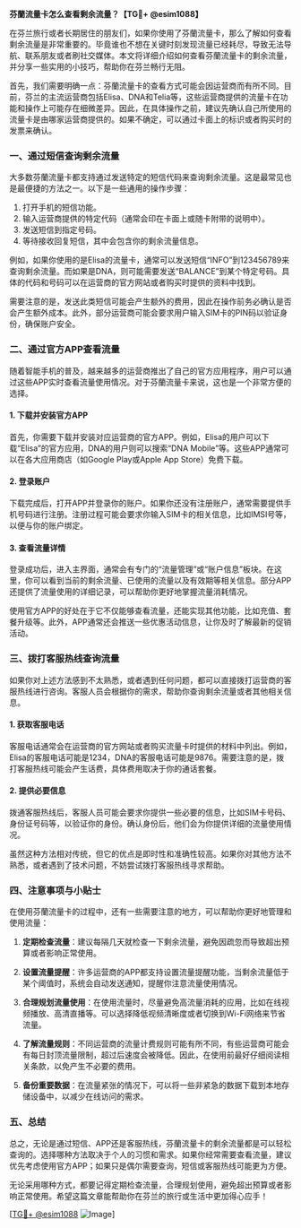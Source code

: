 **芬蘭流量卡怎么查看剩余流量？【TG💪+ @esim1088】**

在芬兰旅行或者长期居住的朋友们，如果你使用了芬蘭流量卡，那么了解如何查看剩余流量是非常重要的。毕竟谁也不想在关键时刻发现流量已经耗尽，导致无法导航、联系朋友或者刷社交媒体。本文将详细介绍如何查看芬蘭流量卡的剩余流量，并分享一些实用的小技巧，帮助你在芬兰畅行无阻。

首先，我们需要明确一点：芬蘭流量卡的查看方式可能会因运营商而有所不同。目前，芬兰的主流运营商包括Elisa、DNA和Telia等，这些运营商提供的流量卡在功能和操作上可能存在细微差异。因此，在具体操作之前，建议先确认自己所使用的流量卡是由哪家运营商提供的。如果不确定，可以通过卡面上的标识或者购买时的发票来确认。

### **一、通过短信查询剩余流量**

大多数芬蘭流量卡都支持通过发送特定的短信代码来查询剩余流量。这是最常见也是最便捷的方法之一。以下是一些通用的操作步骤：

1. 打开手机的短信功能。
2. 输入运营商提供的特定代码（通常会印在卡面上或随卡附带的说明中）。
3. 发送短信到指定号码。
4. 等待接收回复短信，其中会包含你的剩余流量信息。

例如，如果你使用的是Elisa的流量卡，通常可以发送短信“INFO”到123456789来查询剩余流量。而如果是DNA，则可能需要发送“BALANCE”到某个特定号码。具体的代码和号码可以在运营商的官方网站或者购买时提供的资料中找到。

需要注意的是，发送此类短信可能会产生额外的费用，因此在操作前务必确认是否会产生额外成本。此外，部分运营商可能会要求用户输入SIM卡的PIN码以验证身份，确保账户安全。

### **二、通过官方APP查看流量**

随着智能手机的普及，越来越多的运营商推出了自己的官方应用程序，用户可以通过这些APP实时查看流量使用情况。对于芬蘭流量卡来说，这也是一个非常方便的选择。

#### **1. 下载并安装官方APP**
首先，你需要下载并安装对应运营商的官方APP。例如，Elisa的用户可以下载“Elisa”的官方应用，DNA的用户则可以搜索“DNA Mobile”等。这些APP通常可以在各大应用商店（如Google Play或Apple App Store）免费下载。

#### **2. 登录账户**
下载完成后，打开APP并登录你的账户。如果你还没有注册账户，通常需要提供手机号码进行注册。注册过程可能会要求你输入SIM卡的相关信息，比如IMSI号等，以便与你的账户绑定。

#### **3. 查看流量详情**
登录成功后，进入主界面，通常会有专门的“流量管理”或“账户信息”板块。在这里，你可以看到当前的剩余流量、已使用的流量以及有效期等相关信息。部分APP还提供了流量使用的详细记录，可以帮助你更好地掌握流量消耗情况。

使用官方APP的好处在于它不仅能够查看流量，还能实现其他功能，比如充值、套餐升级等。此外，APP通常还会推送一些优惠活动信息，让你及时了解最新的促销活动。

### **三、拨打客服热线查询流量**

如果你对上述方法感到不太熟悉，或者遇到任何问题，都可以直接拨打运营商的客服热线进行咨询。客服人员会根据你的需求，帮助你查询剩余流量或者其他相关信息。

#### **1. 获取客服电话**
客服电话通常会在运营商的官方网站或者购买流量卡时提供的材料中列出。例如，Elisa的客服电话可能是1234，DNA的客服电话可能是9876。需要注意的是，拨打客服热线可能会产生话费，具体费用取决于你的通话套餐。

#### **2. 提供必要信息**
拨通客服热线后，客服人员可能会要求你提供一些必要的信息，比如SIM卡号码、身份证号码等，以验证你的身份。确认身份后，他们会为你提供详细的流量使用情况。

虽然这种方法相对传统，但它的优点是即时性和准确性较高。如果你对其他方法不熟悉，或者遇到了技术问题，不妨尝试拨打客服热线寻求帮助。

### **四、注意事项与小贴士**

在使用芬蘭流量卡的过程中，还有一些需要注意的地方，可以帮助你更好地管理和使用流量：

1. **定期检查流量**：建议每隔几天就检查一下剩余流量，避免因疏忽而导致超出预算或者影响正常使用。
   
2. **设置流量提醒**：许多运营商的APP都支持设置流量提醒功能，当剩余流量低于某个阈值时，系统会自动发送通知，提醒你注意流量使用情况。

3. **合理规划流量使用**：在使用流量时，尽量避免高流量消耗的应用，比如在线视频播放、高清直播等。可以选择降低视频清晰度或者切换到Wi-Fi网络来节省流量。

4. **了解流量规则**：不同运营商的流量计费规则可能有所不同，有些运营商可能会有每日封顶流量限制，超过后速度会被降低。因此，在使用前最好仔细阅读相关条款，以免产生不必要的费用。

5. **备份重要数据**：在流量紧张的情况下，可以将一些非紧急的数据下载到本地存储设备中，以减少在线访问的需求。

### **五、总结**

总之，无论是通过短信、APP还是客服热线，芬蘭流量卡的剩余流量都是可以轻松查询的。选择哪种方法取决于个人的习惯和需求。如果你经常需要查看流量，建议优先考虑使用官方APP；如果只是偶尔需要查询，短信或客服热线可能更为方便。

无论采用哪种方式，都要记得定期检查流量，合理规划使用，避免超出预算或者影响正常使用。希望这篇文章能帮助你在芬兰的旅行或生活中更加得心应手！

[[TG💪+ @esim1088](https://t.me/s/esim1088) ![Image](https://i.postimg.cc/4NQfJmqS/Snipaste-2025-05-13-00-14-12.png)]